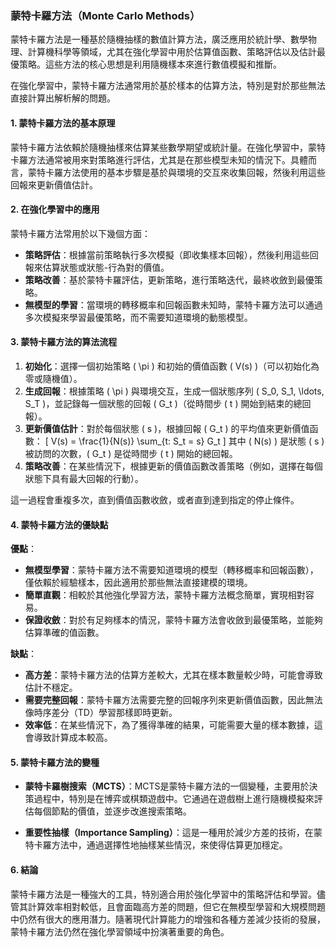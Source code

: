 ### 蒙特卡羅方法（Monte Carlo Methods）

蒙特卡羅方法是一種基於隨機抽樣的數值計算方法，廣泛應用於統計學、數學物理、計算機科學等領域，尤其在強化學習中用於估算值函數、策略評估以及估計最優策略。這些方法的核心思想是利用隨機樣本來進行數值模擬和推斷。

在強化學習中，蒙特卡羅方法通常用於基於樣本的估算方法，特別是對於那些無法直接計算出解析解的問題。

#### 1. 蒙特卡羅方法的基本原理

蒙特卡羅方法依賴於隨機抽樣來估算某些數學期望或統計量。在強化學習中，蒙特卡羅方法通常被用來對策略進行評估，尤其是在那些模型未知的情況下。具體而言，蒙特卡羅方法使用的基本步驟是基於與環境的交互來收集回報，然後利用這些回報來更新價值估計。

#### 2. 在強化學習中的應用

蒙特卡羅方法常用於以下幾個方面：

- **策略評估**：根據當前策略執行多次模擬（即收集樣本回報），然後利用這些回報來估算狀態或狀態-行為對的價值。
- **策略改善**：基於蒙特卡羅評估，更新策略，進行策略迭代，最終收斂到最優策略。
- **無模型的學習**：當環境的轉移概率和回報函數未知時，蒙特卡羅方法可以通過多次模擬來學習最優策略，而不需要知道環境的動態模型。

#### 3. 蒙特卡羅方法的算法流程

1. **初始化**：選擇一個初始策略 \( \pi \) 和初始的價值函數 \( V(s) \)（可以初始化為零或隨機值）。
2. **生成回報**：根據策略 \( \pi \) 與環境交互，生成一個狀態序列 \( S_0, S_1, \ldots, S_T \)，並記錄每一個狀態的回報 \( G_t \)（從時間步 \( t \) 開始到結束的總回報）。
3. **更新價值估計**：對於每個狀態 \( s \)，根據回報 \( G_t \) 的平均值來更新價值函數：
   \[
   V(s) = \frac{1}{N(s)} \sum_{t: S_t = s} G_t
   \]
   其中 \( N(s) \) 是狀態 \( s \) 被訪問的次數，\( G_t \) 是從時間步 \( t \) 開始的總回報。
4. **策略改善**：在某些情況下，根據更新的價值函數改善策略（例如，選擇在每個狀態下具有最大回報的行動）。

這一過程會重複多次，直到價值函數收斂，或者直到達到指定的停止條件。

#### 4. 蒙特卡羅方法的優缺點

**優點**：
- **無模型學習**：蒙特卡羅方法不需要知道環境的模型（轉移概率和回報函數），僅依賴於經驗樣本，因此適用於那些無法直接建模的環境。
- **簡單直觀**：相較於其他強化學習方法，蒙特卡羅方法概念簡單，實現相對容易。
- **保證收斂**：對於有足夠樣本的情況，蒙特卡羅方法會收斂到最優策略，並能夠估算準確的值函數。

**缺點**：
- **高方差**：蒙特卡羅方法的估算方差較大，尤其在樣本數量較少時，可能會導致估計不穩定。
- **需要完整回報**：蒙特卡羅方法需要完整的回報序列來更新價值函數，因此無法像時序差分（TD）學習那樣即時更新。
- **效率低**：在某些情況下，為了獲得準確的結果，可能需要大量的樣本數據，這會導致計算成本較高。

#### 5. 蒙特卡羅方法的變種

- **蒙特卡羅樹搜索（MCTS）**：MCTS是蒙特卡羅方法的一個變種，主要用於決策過程中，特別是在博弈或棋類遊戲中。它通過在遊戲樹上進行隨機模擬來評估每個節點的價值，並逐步改進搜索策略。
  
- **重要性抽樣（Importance Sampling）**：這是一種用於減少方差的技術，在蒙特卡羅方法中，通過選擇性地抽樣某些情況，來使得估算更加穩定。

#### 6. 結論

蒙特卡羅方法是一種強大的工具，特別適合用於強化學習中的策略評估和學習。儘管其計算效率相對較低，且會面臨高方差的問題，但它在無模型學習和大規模問題中仍然有很大的應用潛力。隨著現代計算能力的增強和各種方差減少技術的發展，蒙特卡羅方法仍然在強化學習領域中扮演著重要的角色。